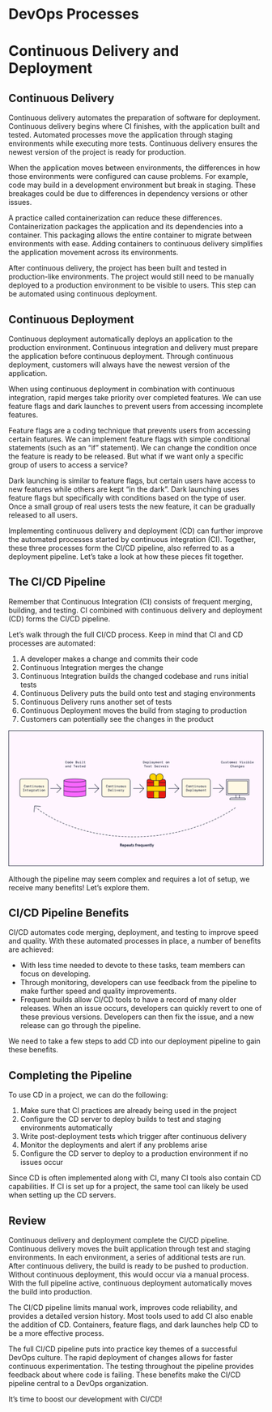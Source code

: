 # DevOps Processes
# Continuous Delivery and Deployment

## Continuous Delivery

Continuous delivery automates the preparation of software for deployment. Continuous delivery begins where CI finishes, with the application built and tested. Automated processes move the application through staging environments while executing more tests. Continuous delivery ensures the newest version of the project is ready for production.

When the application moves between environments, the differences in how those environments were configured can cause problems. For example, code may build in a development environment but break in staging. These breakages could be due to differences in dependency versions or other issues.

A practice called containerization can reduce these differences. Containerization packages the application and its dependencies into a container. This packaging allows the entire container to migrate between environments with ease. Adding containers to continuous delivery simplifies the application movement across its environments.

After continuous delivery, the project has been built and tested in production-like environments. The project would still need to be manually deployed to a production environment to be visible to users. This step can be automated using continuous deployment.

## Continuous Deployment

Continuous deployment automatically deploys an application to the production environment. Continuous integration and delivery must prepare the application before continuous deployment. Through continuous deployment, customers will always have the newest version of the application.

When using continuous deployment in combination with continuous integration, rapid merges take priority over completed features. We can use feature flags and dark launches to prevent users from accessing incomplete features.

Feature flags are a coding technique that prevents users from accessing certain features. We can implement feature flags with simple conditional statements (such as an “if” statement). We can change the condition once the feature is ready to be released. But what if we want only a specific group of users to access a service?

Dark launching is similar to feature flags, but certain users have access to new features while others are kept “in the dark”. Dark launching uses feature flags but specifically with conditions based on the type of user. Once a small group of real users tests the new feature, it can be gradually released to all users.

Implementing continuous delivery and deployment (CD) can further improve the automated processes started by continuous integration (CI). Together, these three processes form the CI/CD pipeline, also referred to as a deployment pipeline. Let’s take a look at how these pieces fit together.

## The CI/CD Pipeline

Remember that Continuous Integration (CI) consists of frequent merging, building, and testing. CI combined with continuous delivery and deployment (CD) forms the CI/CD pipeline.

Let’s walk through the full CI/CD process. Keep in mind that CI and CD processes are automated:
1. A developer makes a change and commits their code
2. Continuous Integration merges the change
3. Continuous Integration builds the changed codebase and runs initial tests
4. Continuous Delivery puts the build onto test and staging environments
5. Continuous Delivery runs another set of tests
6. Continuous Deployment moves the build from staging to production
7. Customers can potentially see the changes in the product

![](./img/ci-cd-1.svg)

Although the pipeline may seem complex and requires a lot of setup, we receive many benefits! Let’s explore them.

## CI/CD Pipeline Benefits

CI/CD automates code merging, deployment, and testing to improve speed and quality. With these automated processes in place, a number of benefits are achieved:
* With less time needed to devote to these tasks, team members can focus on developing.
* Through monitoring, developers can use feedback from the pipeline to make further speed and quality improvements.
* Frequent builds allow CI/CD tools to have a record of many older releases. When an issue occurs, developers can quickly revert to one of these previous versions. Developers can then fix the issue, and a new release can go through the pipeline.

We need to take a few steps to add CD into our deployment pipeline to gain these benefits.

## Completing the Pipeline

To use CD in a project, we can do the following:
1. Make sure that CI practices are already being used in the project
2. Configure the CD server to deploy builds to test and staging environments automatically
3. Write post-deployment tests which trigger after continuous delivery
4. Monitor the deployments and alert if any problems arise
5. Configure the CD server to deploy to a production environment if no issues occur

Since CD is often implemented along with CI, many CI tools also contain CD capabilities. If CI is set up for a project, the same tool can likely be used when setting up the CD servers.

## Review

Continuous delivery and deployment complete the CI/CD pipeline. Continuous delivery moves the built application through test and staging environments. In each environment, a series of additional tests are run. After continuous delivery, the build is ready to be pushed to production. Without continuous deployment, this would occur via a manual process. With the full pipeline active, continuous deployment automatically moves the build into production.

The CI/CD pipeline limits manual work, improves code reliability, and provides a detailed version history. Most tools used to add CI also enable the addition of CD. Containers, feature flags, and dark launches help CD to be a more effective process.

The full CI/CD pipeline puts into practice key themes of a successful DevOps culture. The rapid deployment of changes allows for faster continuous experimentation. The testing throughout the pipeline provides feedback about where code is failing. These benefits make the CI/CD pipeline central to a DevOps organization.

It’s time to boost our development with CI/CD!
